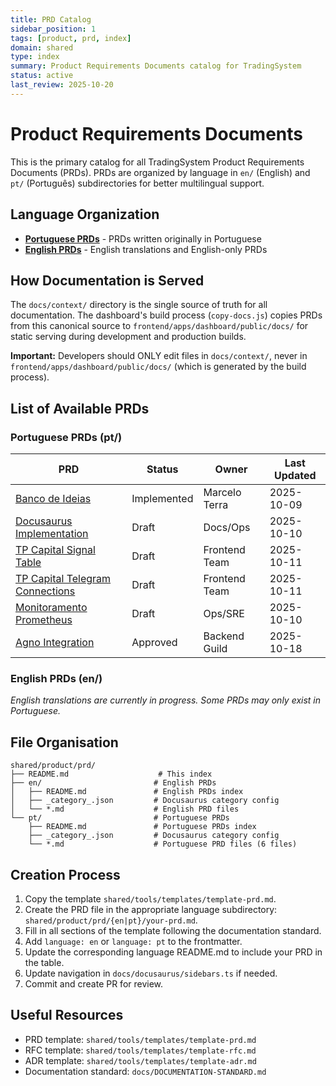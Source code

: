 ```yaml
---
title: PRD Catalog
sidebar_position: 1
tags: [product, prd, index]
domain: shared
type: index
summary: Product Requirements Documents catalog for TradingSystem
status: active
last_review: 2025-10-20
---
```


# Product Requirements Documents

This is the primary catalog for all TradingSystem Product Requirements Documents (PRDs). PRDs are organized by language in `en/` (English) and `pt/` (Português) subdirectories for better multilingual support.

## Language Organization

-   **[Portuguese PRDs](./pt/)** - PRDs written originally in Portuguese
-   **[English PRDs](./en/)** - English translations and English-only PRDs

## How Documentation is Served

The `docs/context/` directory is the single source of truth for all documentation. The dashboard's build process (`copy-docs.js`) copies PRDs from this canonical source to `frontend/apps/dashboard/public/docs/` for static serving during development and production builds.

**Important:** Developers should ONLY edit files in `docs/context/`, never in `frontend/apps/dashboard/public/docs/` (which is generated by the build process).

## List of Available PRDs

### Portuguese PRDs (pt/)

| PRD                                                                            | Status      | Owner         | Last Updated |
| ------------------------------------------------------------------------------ | ----------- | ------------- | ------------ |
| [Banco de Ideias](./pt/banco-ideias-prd.md)                                    | Implemented | Marcelo Terra | 2025-10-09   |
| [Docusaurus Implementation](./pt/docusaurus-implementation-prd.md)             | Draft       | Docs/Ops      | 2025-10-10   |
| [TP Capital Signal Table](./pt/tp-capital-signal-table-prd.md)                 | Draft       | Frontend Team | 2025-10-11   |
| [TP Capital Telegram Connections](./pt/tp-capital-telegram-connections-prd.md) | Draft       | Frontend Team | 2025-10-11   |
| [Monitoramento Prometheus](./pt/monitoramento-prometheus-prd.md)               | Draft       | Ops/SRE       | 2025-10-10   |
| [Agno Integration](./pt/agno-integration-prd.md)                               | Approved    | Backend Guild | 2025-10-18   |

### English PRDs (en/)

_English translations are currently in progress. Some PRDs may only exist in Portuguese._

## File Organisation

```
shared/product/prd/
├── README.md                    # This index
├── en/                         # English PRDs
│   ├── README.md               # English PRDs index
│   ├── _category_.json         # Docusaurus category config
│   └── *.md                    # English PRD files
└── pt/                         # Portuguese PRDs
    ├── README.md               # Portuguese PRDs index
    ├── _category_.json         # Docusaurus category config
    └── *.md                    # Portuguese PRD files (6 files)
```

## Creation Process

1. Copy the template `shared/tools/templates/template-prd.md`.
2. Create the PRD file in the appropriate language subdirectory: `shared/product/prd/{en|pt}/your-prd.md`.
3. Fill in all sections of the template following the documentation standard.
4. Add `language: en` or `language: pt` to the frontmatter.
5. Update the corresponding language README.md to include your PRD in the table.
6. Update navigation in `docs/docusaurus/sidebars.ts` if needed.
7. Commit and create PR for review.

## Useful Resources

-   PRD template: `shared/tools/templates/template-prd.md`
-   RFC template: `shared/tools/templates/template-rfc.md`
-   ADR template: `shared/tools/templates/template-adr.md`
-   Documentation standard: `docs/DOCUMENTATION-STANDARD.md`
